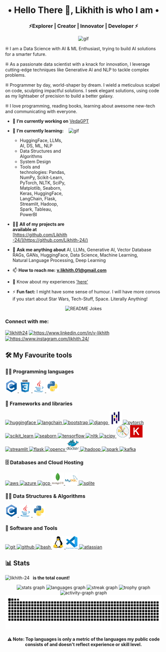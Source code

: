 <h1 align="center">• Hello There 👋, Likhith is who I am •</h1>
<h3 align="center">⚡Explorer | Creator | Innovator | Developer ⚡</h3>

<div align="center">
  <img alt="gif" src="https://github.com/Likhith-24/Likhith-24/assets/132389441/2dbe6ffd-825a-4153-b33e-adb7de4bc648" width="300" height="300" />  
</div>

⁜ I am a Data Science with AI & ML Enthusiast, trying to build AI solutions for a smarter future.

⁜ As a passionate data scientist with a knack for innovation,  I leverage cutting-edge techniques like Generative AI and NLP to tackle complex problems. 

⁜ Programmer by day, world-shaper by dream. I wield a meticulous scalpel on code, sculpting impactful solutions. I seek elegant solutions, using code as my lightsaber of precision to build a better galaxy.

⁜ I love programming, reading books, learning about awesome new-tech and communicating with everyone.

<div align="left">
  
  - 🔭 **I’m currently working on** [VedaGPT](https://github.com/Likhith-24/VedaGPT)
 
  <img  align="right" alt="gif" src="https://github.com/Likhith-24/Likhith-24/assets/132389441/37e67869-e8d5-45ec-8c57-9eff31b59b83" width="300" height="350" />  

  - 🌱 **I’m currently learning:**
    - HuggingFace, LLMs, AI, DS, ML, NLP
    - Data Structures and Algorithms
    - System Design
    - Tools and technologies: Pandas, NumPy, Scikit-Learn, PyTorch, NLTK, SciPy, <br>Matplotlib, Seaborn, Keras, HuggingFace, LangChain,
      Flask, Streamlit, Hadoop, Spark, Tableau, PowerBI</br>
    
  - 👨‍💻 **All of my projects are available at** [https://github.com/Likhith-24/](https://github.com/Likhith-24/)

  - 💬 **Ask me anything about** AI, LLMs, Generative AI, Vector Database<br> RAGs, GANs, HuggingFace, Data Science, Machine Learning,</br>Natural Language           Processing, Deep Learning

  - 📫 **How to reach me:** [**v.likhith.01@gmail.com**](mailto:v.likhith.01@gmail.com)

  - 📄 Know about my experiences ['here'](https://drive.google.com/file/d/1qwvUaJRfJRmhQ-SoWjA513G5j5iqGQhy/view?usp=drive_link)

  - ⚡ **Fun fact:** I might have some sense of humour. I will have more convos if you start about Star Wars, Tech-Stuff, Space. Literally Anything!
</div>


<div align="center" href="https://readme-jokes.vercel.app"> <img src="https://readme-jokes.vercel.app/api?bgColor=%23073b4c&textColor=%2306d6a0&aColor=%2306d6a0&borderColor=%2306d6a0" alt="README Jokes"> </div>


<h3 align="left">Connect with me:</h3>
<p align="left">
<a href="https://twitter.com/likhith24" target="blank"><img align="center" src="https://raw.githubusercontent.com/rahuldkjain/github-profile-readme-generator/master/src/images/icons/Social/twitter.svg" alt="likhith24" height="30" width="40" /></a>
<a href="https://linkedin.com/in/https://www.linkedin.com/in/v-likhith" target="blank"><img align="center" src="https://raw.githubusercontent.com/rahuldkjain/github-profile-readme-generator/master/src/images/icons/Social/linked-in-alt.svg" alt="https://www.linkedin.com/in/v-likhith" height="30" width="40" /></a>
<a href="https://instagram.com/https://www.instagram.com/likhith.24/" target="blank"><img align="center" src="https://raw.githubusercontent.com/rahuldkjain/github-profile-readme-generator/master/src/images/icons/Social/instagram.svg" alt="https://www.instagram.com/likhith.24/" height="30" width="40" /></a>
</p>

## 🛠️ My Favourite tools

### 👨‍💻 Programming languages

<p align="left"> 
  <a href="https://www.cprogramming.com/" target="_blank" rel="noreferrer"> 
    <img src="https://raw.githubusercontent.com/devicons/devicon/master/icons/c/c-original.svg" alt="c" width="40" height="40"/> 
  </a> 
  <a href="https://www.w3schools.com/css/" target="_blank" rel="noreferrer"> 
    <img src="https://raw.githubusercontent.com/devicons/devicon/master/icons/css3/css3-original-wordmark.svg" alt="css3" width="40" height="40"/> 
  </a> 
  <a href="https://www.java.com" target="_blank" rel="noreferrer"> 
    <img src="https://raw.githubusercontent.com/devicons/devicon/master/icons/java/java-original.svg" alt="java" width="40" height="40"/> 
  </a> 
  <a href="https://www.python.org" target="_blank" rel="noreferrer"> 
    <img src="https://raw.githubusercontent.com/devicons/devicon/master/icons/python/python-original.svg" alt="python" width="40" height="40"/> 
  </a> 
</p>

### 🧰 Frameworks and libraries

<p align="left">
  <a href="https://huggingface.co/" target="_blank" rel="noreferrer"> 
    <img src="https://huggingface.co/front/assets/huggingface_logo-noborder.svg" alt="huggingface" width="40" height="40"/> 
  </a>
  <a href="https://python.langchain.com/en/latest/" target="_blank" rel="noreferrer"> 
    <img src="https://github.com/Likhith-24/Likhith-24/assets/132389441/e20f22d5-cb8d-41c1-9071-9ba00b27f3de" alt="langchain" width="80" height="40"/> 
  </a> 
  <a href="https://getbootstrap.com" target="_blank" rel="noreferrer"> 
    <img src="https://cdn.jsdelivr.net/gh/devicons/devicon@latest/icons/bootstrap/bootstrap-original-wordmark.svg" alt="bootstrap" width="40" height="40"/> 
  </a> 
  <a href="https://www.djangoproject.com/" target="_blank" rel="noreferrer"> 
    <img src="https://cdn.worldvectorlogo.com/logos/django.svg" alt="django" width="40" height="40"/> 
  </a> 
  <a href="https://pandas.pydata.org/" target="_blank" rel="noreferrer"> 
    <img src="https://raw.githubusercontent.com/devicons/devicon/2ae2a900d2f041da66e950e4d48052658d850630/icons/pandas/pandas-original.svg" alt="pandas" width="40" height="40"/> 
  </a> 
  <a href="https://pytorch.org/" target="_blank" rel="noreferrer"> 
    <img src="https://www.vectorlogo.zone/logos/pytorch/pytorch-icon.svg" alt="pytorch" width="40" height="40"/> 
  </a> 
  <a href="https://scikit-learn.org/" target="_blank" rel="noreferrer"> 
    <img src="https://upload.wikimedia.org/wikipedia/commons/0/05/Scikit_learn_logo_small.svg" alt="scikit_learn" width="40" height="40"/> 
  </a> 
  <a href="https://seaborn.pydata.org/" target="_blank" rel="noreferrer"> 
    <img src="https://seaborn.pydata.org/_images/logo-mark-lightbg.svg" alt="seaborn" width="40" height="40"/> 
  </a> 
  <a href="https://www.tensorflow.org" target="_blank" rel="noreferrer"> 
    <img src="https://www.vectorlogo.zone/logos/tensorflow/tensorflow-icon.svg" alt="tensorflow" width="40" height="40"/> 
  </a> 
  <a href="https://www.nltk.org/" target="_blank" rel="noreferrer"> 
    <img src="https://github.com/Likhith-24/Likhith-24/assets/132389441/77c22e78-6c79-467e-a29c-9cb3cebe0d7a" alt="nltk" width="40" height="40"/> 
  </a>
  <a href="https://www.scipy.org/" target="_blank" rel="noreferrer"> 
    <img src="https://upload.wikimedia.org/wikipedia/commons/thumb/b/b2/SCIPY_2.svg/768px-SCIPY_2.svg.png?20200904111722" alt="scipy" width="40" height="40"/> 
  </a>
  <a href="https://matplotlib.org/" target="_blank" rel="noreferrer"> 
    <img src="https://raw.githubusercontent.com/devicons/devicon/master/icons/matplotlib/matplotlib-original.svg" alt="matplotlib" width="40" height="40"/> 
  </a>
  <a href="https://keras.io/" target="_blank" rel="noreferrer"> 
    <img src="https://raw.githubusercontent.com/devicons/devicon/master/icons/keras/keras-original.svg" alt="keras" width="40" height="40"/> 
  </a>
  <a href="https://streamlit.io/" target="_blank" rel="noreferrer"> 
    <img src="https://avatars.githubusercontent.com/u/45109972?s=200&v=4" alt="streamlit" width="40" height="40"/> 
  </a>  
  <a href="https://flask.palletsprojects.com/" target="_blank" rel="noreferrer"> 
    <img src="https://github.com/Likhith-24/Likhith-24/assets/132389441/57c31ea4-4e72-4910-a191-14cde8c2633e" alt="flask" width="40" height="40" /> 
  </a> 
  <a href="https://opencv.org/" target="_blank" rel="noreferrer"> 
    <img src="https://www.vectorlogo.zone/logos/opencv/opencv-icon.svg" alt="opencv" width="40" height="40"/> 
  </a> 
  <a href="https://www.docker.com/" target="_blank" rel="noreferrer"> 
    <img src="https://raw.githubusercontent.com/devicons/devicon/master/icons/docker/docker-original-wordmark.svg" alt="docker" width="40" height="40"/> 
  </a> 
  <a href="https://hadoop.apache.org/" target="_blank" rel="noreferrer"> 
    <img src="https://www.vectorlogo.zone/logos/apache_hadoop/apache_hadoop-icon.svg" alt="hadoop" width="40" height="40"/> 
  </a> 
  <a href="https://spark.apache.org/" target="_blank" rel="noreferrer"> 
    <img src="https://upload.wikimedia.org/wikipedia/commons/f/f3/Apache_Spark_logo.svg" alt="spark" width="40" height="40"/> 
  </a>
  <a href="https://kafka.apache.org/" target="_blank" rel="noreferrer"> 
    <img src="https://www.vectorlogo.zone/logos/apache_kafka/apache_kafka-icon.svg" alt="kafka" width="40" height="40"/> 
  </a>
</p>

### 🗄️ Databases and Cloud Hosting

<p align="left"> 
  <a href="https://aws.amazon.com/" target="_blank" rel="noreferrer"> 
    <img src="https://upload.wikimedia.org/wikipedia/commons/thumb/9/93/Amazon_Web_Services_Logo.svg/768px-Amazon_Web_Services_Logo.svg.png?20170912170050" alt="aws" width="" height="35"/> 
  </a> 
  <a href="https://azure.microsoft.com/en-in/" target="_blank" rel="noreferrer"> 
    <img src="https://upload.wikimedia.org/wikipedia/commons/thumb/f/fa/Microsoft_Azure.svg/225px-Microsoft_Azure.svg.png" alt="azure" width="40" height="40"/> 
  </a> 
  <a href="https://cloud.google.com" target="_blank" rel="noreferrer"> 
    <img src="https://www.vectorlogo.zone/logos/google_cloud/google_cloud-icon.svg" alt="gcp" width="40" height="40"/> 
  </a> 
  <a href="https://www.mongodb.com/" target="_blank" rel="noreferrer"> 
    <img src="https://raw.githubusercontent.com/devicons/devicon/master/icons/mongodb/mongodb-original-wordmark.svg" alt="mongodb" width="40" height="40"/> 
  </a> 
  <a href="https://www.mysql.com/" target="_blank" rel="noreferrer"> 
    <img src="https://raw.githubusercontent.com/devicons/devicon/master/icons/mysql/mysql-original-wordmark.svg" alt="mysql" width="40" height="40"/> 
  </a> 
  <a href="https://www.sqlite.org/" target="_blank" rel="noreferrer"> 
    <img src="https://www.vectorlogo.zone/logos/sqlite/sqlite-icon.svg" alt="sqlite" width="40" height="40"/> 
  </a>
</p>

### 🧑‍💻 Data Structures & Algorithms

<p align="left">
  <a href="https://www.cprogramming.com/" target="_blank" rel="noreferrer"> 
    <img src="https://raw.githubusercontent.com/devicons/devicon/master/icons/c/c-original.svg" alt="c" width="40" height="40"/> 
  </a> 
  <a href="https://www.java.com" target="_blank" rel="noreferrer"> 
    <img src="https://raw.githubusercontent.com/devicons/devicon/master/icons/java/java-original.svg" alt="java" width="40" height="40"/> 
  </a> 
  <a href="https://www.python.org" target="_blank" rel="noreferrer"> 
    <img src="https://raw.githubusercontent.com/devicons/devicon/master/icons/python/python-original.svg" alt="python" width="40" height="40"/> 
  </a> 
</p>

### 🔧 Software and Tools
<p align="left">
  <a href="https://git-scm.com/" target="_blank" rel="noreferrer"> 
    <img src="https://www.vectorlogo.zone/logos/git-scm/git-scm-icon.svg" alt="git" width="40" height="40"/> 
  </a> 
  <a href="https://github.com/" target="_blank" rel="noreferrer"> 
    <img src="https://www.vectorlogo.zone/logos/github/github-icon.svg" alt="github" width="40" height="40"/> 
  </a> 
 <a href="https://www.gnu.org/software/bash/" target="_blank" rel="noreferrer"> 
    <img src="https://cdn-icons-png.flaticon.com/512/919/919837.png" alt="bash" width="40" height="40"/> 
  </a> 
  <a href="https://www.linux.org/" target="_blank" rel="noreferrer"> 
    <img src="https://raw.githubusercontent.com/devicons/devicon/master/icons/linux/linux-original.svg" alt="linux" width="40" height="40"/> 
  </a> 
  <a href="https://code.visualstudio.com/" target="_blank" rel="noreferrer"> 
    <img src="https://raw.githubusercontent.com/devicons/devicon/master/icons/vscode/vscode-original-wordmark.svg" alt="vscode" width="40" height="40"/> 
  </a>
 <a href="https://www.atlassian.com/agile" target="_blank" rel="noreferrer"> 
    <img src="https://www.svgrepo.com/show/353428/atlassian.svg" alt="atlassian" width="40" height="40"/> 
  </a> 
</p>

## 📊 Stats

<p align="left"> <img src="https://komarev.com/ghpvc/?username=likhith-24&label=Profile%20views&color=0e75b6&style=flat" alt="likhith-24" /> <b>&nbsp; is the total count! </b>  </p> 

<div align="center">
  <img src="https://github-readme-stats.vercel.app/api?username=Likhith-24&hide_title=false&hide_rank=false&show_icons=true&include_all_commits=true&count_private=true&disable_animations=false&theme=chartreuse-dark&locale=en&hide_border=false&order=1&custom_title=My%20Datacrons%20on%20GitHub" height="150" alt="stats graph"  />
  <img src="https://github-readme-stats.vercel.app/api/top-langs?username=Likhith-24&locale=en&hide_title=false&layout=compact&card_width=320&langs_count=5&theme=chartreuse-dark&hide_border=false&order=2&custom_title=My%20Galactic%20Standard%20Languages" height="150" alt="languages graph"  />
  <img src="https://streak-stats.demolab.com?user=Likhith-24&locale=en&mode=daily&theme=chartreuse-dark&hide_border=false&border_radius=5&order=3" height="150" alt="streak graph"  />
  <img src="https://github-profile-trophy.vercel.app?username=Likhith-24&theme=darkhub&column=-1&row=1&margin-w=8&margin-h=8&no-bg=true&no-frame=false&order=4" height="150" alt="trophy graph"  />
  <img src="https://github-readme-activity-graph.vercel.app/graph?username=Likhith-24&radius=16&theme=github-dark&area=true&order=5&bg_color=000000&color=00aeff&title_color=00FF41&line=00FF41&point=FFFFFF&area_color=FFFFFF&custom_title=My%20Contribution%20Holocron" height="300" alt="activity-graph graph"  />
</div>

<div align="center">
  <img src="https://github.com/Likhith-24/Likhith-24/blob/main/github-contribution-grid-snake.svg" alt="Snake animation" />
</div>

<h4 align="center">⚠ Note: Top languages is only a metric of the languages my public code consists of and doesn't reflect experience or skill level.</h4>

